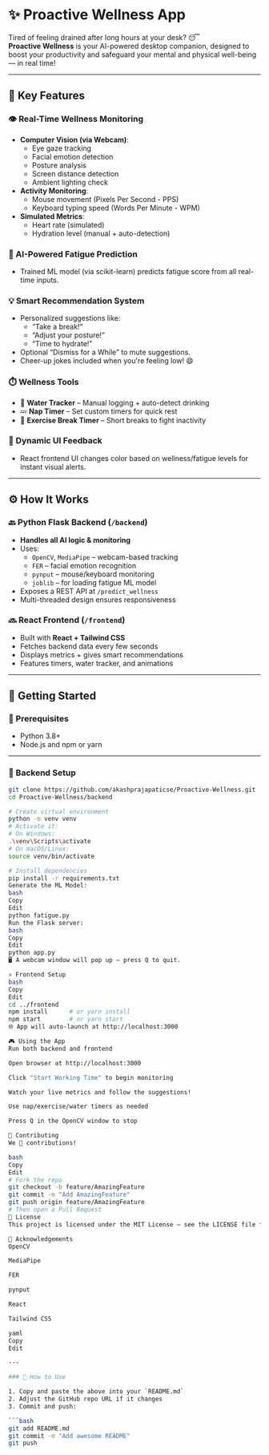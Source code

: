 # ✨ Proactive Wellness App

Tired of feeling drained after long hours at your desk? 😴  
**Proactive Wellness** is your AI-powered desktop companion, designed to boost your productivity and safeguard your mental and physical well-being — in real time!

---

## 🌟 Key Features

### 👁️ Real-Time Wellness Monitoring
- **Computer Vision (via Webcam)**:
  - Eye gaze tracking
  - Facial emotion detection
  - Posture analysis
  - Screen distance detection
  - Ambient lighting check
- **Activity Monitoring**:
  - Mouse movement (Pixels Per Second - PPS)
  - Keyboard typing speed (Words Per Minute - WPM)
- **Simulated Metrics**:
  - Heart rate (simulated)
  - Hydration level (manual + auto-detection)

### 🧠 AI-Powered Fatigue Prediction
- Trained ML model (via scikit-learn) predicts fatigue score from all real-time inputs.

### 💡 Smart Recommendation System
- Personalized suggestions like:
  - “Take a break!”
  - “Adjust your posture!”
  - “Time to hydrate!”
- Optional “Dismiss for a While” to mute suggestions.
- Cheer-up jokes included when you're feeling low! 😄

### ⏱️ Wellness Tools
- 🥤 **Water Tracker** – Manual logging + auto-detect drinking
- 💤 **Nap Timer** – Set custom timers for quick rest
- 🏃 **Exercise Break Timer** – Short breaks to fight inactivity

### 🌈 Dynamic UI Feedback
- React frontend UI changes color based on wellness/fatigue levels for instant visual alerts.

---

## ⚙️ How It Works

### 🔙 Python Flask Backend (`/backend`)
- **Handles all AI logic & monitoring**
- Uses:
  - `OpenCV`, `MediaPipe` – webcam-based tracking
  - `FER` – facial emotion recognition
  - `pynput` – mouse/keyboard monitoring
  - `joblib` – for loading fatigue ML model
- Exposes a REST API at `/predict_wellness`
- Multi-threaded design ensures responsiveness

### 🔜 React Frontend (`/frontend`)
- Built with **React + Tailwind CSS**
- Fetches backend data every few seconds
- Displays metrics + gives smart recommendations
- Features timers, water tracker, and animations

---

## 🚀 Getting Started

### 🔧 Prerequisites
- Python 3.8+
- Node.js and npm or yarn

---

### 🐍 Backend Setup

```bash
git clone https://github.com/akashprajapaticse/Proactive-Wellness.git
cd Proactive-Wellness/backend

# Create virtual environment
python -m venv venv
# Activate it:
# On Windows:
.\venv\Scripts\activate
# On macOS/Linux:
source venv/bin/activate

# Install dependencies
pip install -r requirements.txt
Generate the ML Model:
bash
Copy
Edit
python fatigue.py
Run the Flask server:
bash
Copy
Edit
python app.py
🖥 A webcam window will pop up — press Q to quit.

⚛️ Frontend Setup
bash
Copy
Edit
cd ../frontend
npm install      # or yarn install
npm start        # or yarn start
🌐 App will auto-launch at http://localhost:3000

🎮 Using the App
Run both backend and frontend

Open browser at http://localhost:3000

Click "Start Working Time" to begin monitoring

Watch your live metrics and follow the suggestions!

Use nap/exercise/water timers as needed

Press Q in the OpenCV window to stop

🤝 Contributing
We 💙 contributions!

bash
Copy
Edit
# Fork the repo
git checkout -b feature/AmazingFeature
git commit -m "Add AmazingFeature"
git push origin feature/AmazingFeature
# Then open a Pull Request
📄 License
This project is licensed under the MIT License – see the LICENSE file for details.

🙌 Acknowledgements
OpenCV

MediaPipe

FER

pynput

React

Tailwind CSS

yaml
Copy
Edit

---

### 📌 How to Use

1. Copy and paste the above into your `README.md`
2. Adjust the GitHub repo URL if it changes
3. Commit and push:

```bash
git add README.md
git commit -m "Add awesome README"
git push